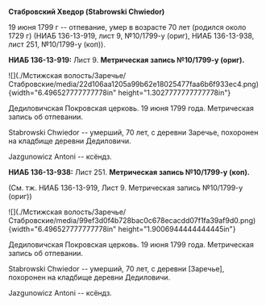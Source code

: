 **Стабровский Хведор (Stabrowski Chwiedor)**

19 июня 1799 г -- отпевание, умер в возрасте 70 лет (родился около 1729
г) (НИАБ 136-13-919, лист 9, №10/1799-у (ориг), НИАБ 136-13-938, лист
251, №10/1799-у (коп)).

**НИАБ 136-13-919:** Лист 9. **Метрическая запись №10/1799-у (ориг).**

![](./Мстижская волость/Заречье/Стабровские/media/22d106aa1205a99b62e18025477faa6b6f933ec4.png){width="6.496527777777778in"
height="1.3027777777777778in"}

Дедиловичская Покровская церковь. 19 июня 1799 года. Метрическая запись
об отпевании.

Stabrowski Chwiedor -- умерший, 70 лет, с деревни Заречье, похоронен на
кладбище деревни Дедиловичи.

Jazgunowicz Antoni -- ксёндз.

**НИАБ 136-13-938:** Лист 251. **Метрическая запись №10/1799-у (коп).**

(См. тж. НИАБ 136-13-919, Лист 9. Метрическая запись №10/1799-у (ориг))

![](./Мстижская волость/Заречье/Стабровские/media/99ef3d0f4b728bac0c678ecacdd07f1fa39af9d0.png){width="6.496527777777778in"
height="1.9006944444444445in"}

Дедиловичская Покровская церковь. 19 июня 1799 года. Метрическая запись
об отпевании.

Stabrowski Chwiedor -- умерший, 70 лет, с деревни \[Заречье\], похоронен
на кладбище деревни Дедиловичи.

Jazgunowicz Antoni -- ксёндз.

